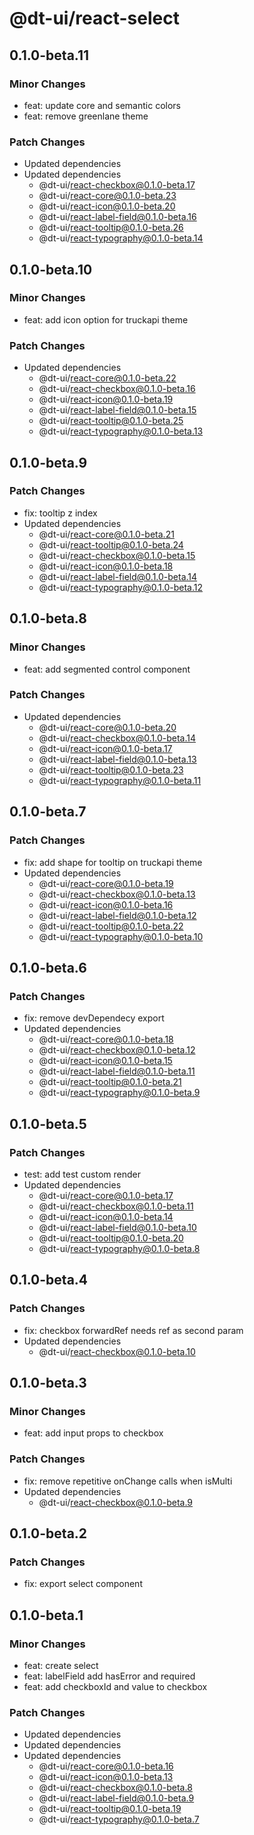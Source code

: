 # @dt-ui/react-select

## 0.1.0-beta.11

### Minor Changes

- feat: update core and semantic colors
- feat: remove greenlane theme

### Patch Changes

- Updated dependencies
- Updated dependencies
  - @dt-ui/react-checkbox@0.1.0-beta.17
  - @dt-ui/react-core@0.1.0-beta.23
  - @dt-ui/react-icon@0.1.0-beta.20
  - @dt-ui/react-label-field@0.1.0-beta.16
  - @dt-ui/react-tooltip@0.1.0-beta.26
  - @dt-ui/react-typography@0.1.0-beta.14

## 0.1.0-beta.10

### Minor Changes

- feat: add icon option for truckapi theme

### Patch Changes

- Updated dependencies
  - @dt-ui/react-core@0.1.0-beta.22
  - @dt-ui/react-checkbox@0.1.0-beta.16
  - @dt-ui/react-icon@0.1.0-beta.19
  - @dt-ui/react-label-field@0.1.0-beta.15
  - @dt-ui/react-tooltip@0.1.0-beta.25
  - @dt-ui/react-typography@0.1.0-beta.13

## 0.1.0-beta.9

### Patch Changes

- fix: tooltip z index
- Updated dependencies
  - @dt-ui/react-core@0.1.0-beta.21
  - @dt-ui/react-tooltip@0.1.0-beta.24
  - @dt-ui/react-checkbox@0.1.0-beta.15
  - @dt-ui/react-icon@0.1.0-beta.18
  - @dt-ui/react-label-field@0.1.0-beta.14
  - @dt-ui/react-typography@0.1.0-beta.12

## 0.1.0-beta.8

### Minor Changes

- feat: add segmented control component

### Patch Changes

- Updated dependencies
  - @dt-ui/react-core@0.1.0-beta.20
  - @dt-ui/react-checkbox@0.1.0-beta.14
  - @dt-ui/react-icon@0.1.0-beta.17
  - @dt-ui/react-label-field@0.1.0-beta.13
  - @dt-ui/react-tooltip@0.1.0-beta.23
  - @dt-ui/react-typography@0.1.0-beta.11

## 0.1.0-beta.7

### Patch Changes

- fix: add shape for tooltip on truckapi theme
- Updated dependencies
  - @dt-ui/react-core@0.1.0-beta.19
  - @dt-ui/react-checkbox@0.1.0-beta.13
  - @dt-ui/react-icon@0.1.0-beta.16
  - @dt-ui/react-label-field@0.1.0-beta.12
  - @dt-ui/react-tooltip@0.1.0-beta.22
  - @dt-ui/react-typography@0.1.0-beta.10

## 0.1.0-beta.6

### Patch Changes

- fix: remove devDependecy export
- Updated dependencies
  - @dt-ui/react-core@0.1.0-beta.18
  - @dt-ui/react-checkbox@0.1.0-beta.12
  - @dt-ui/react-icon@0.1.0-beta.15
  - @dt-ui/react-label-field@0.1.0-beta.11
  - @dt-ui/react-tooltip@0.1.0-beta.21
  - @dt-ui/react-typography@0.1.0-beta.9

## 0.1.0-beta.5

### Patch Changes

- test: add test custom render
- Updated dependencies
  - @dt-ui/react-core@0.1.0-beta.17
  - @dt-ui/react-checkbox@0.1.0-beta.11
  - @dt-ui/react-icon@0.1.0-beta.14
  - @dt-ui/react-label-field@0.1.0-beta.10
  - @dt-ui/react-tooltip@0.1.0-beta.20
  - @dt-ui/react-typography@0.1.0-beta.8

## 0.1.0-beta.4

### Patch Changes

- fix: checkbox forwardRef needs ref as second param
- Updated dependencies
  - @dt-ui/react-checkbox@0.1.0-beta.10

## 0.1.0-beta.3

### Minor Changes

- feat: add input props to checkbox

### Patch Changes

- fix: remove repetitive onChange calls when isMulti
- Updated dependencies
  - @dt-ui/react-checkbox@0.1.0-beta.9

## 0.1.0-beta.2

### Patch Changes

- fix: export select component

## 0.1.0-beta.1

### Minor Changes

- feat: create select
- feat: labelField add hasError and required
- feat: add checkboxId and value to checkbox

### Patch Changes

- Updated dependencies
- Updated dependencies
- Updated dependencies
  - @dt-ui/react-core@0.1.0-beta.16
  - @dt-ui/react-icon@0.1.0-beta.13
  - @dt-ui/react-checkbox@0.1.0-beta.8
  - @dt-ui/react-label-field@0.1.0-beta.9
  - @dt-ui/react-tooltip@0.1.0-beta.19
  - @dt-ui/react-typography@0.1.0-beta.7
